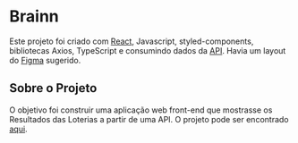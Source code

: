 # Brainn

Este projeto foi criado com [React](https://github.com/facebook/create-react-app), Javascript,  styled-components, bibliotecas Axios, TypeScript e consumindo dados da [API](https://brainn-api-loterias.herokuapp.com). Havia um layout do [Figma](https://www.figma.com/file/H2qrYBCFMf4didYmxRwTxP/Brainn-Frontend-Challenge?node-id=0%3A1) sugerido.

## Sobre o Projeto

O objetivo foi construir uma aplicação web front-end que mostrasse os Resultados das Loterias a partir de uma API. O projeto pode ser encontrado [aqui](https://renan-mega-sena.surge.sh).
